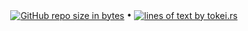 <p align="center">
  <a href="#"><img src="https://img.shields.io/github/repo-size/andry81-stats/amule--gh-stats?logo=github" valign="middle" alt="GitHub repo size in bytes" /></a>
• <a href="https://github.com/XAMPPRocky/tokei"><img src="https://tokei.rs/b1/github/andry81-stats/amule--gh-stats?category=lines" valign="middle" alt="lines of text by tokei.rs" /></a>
